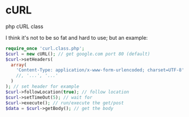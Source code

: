 cURL
====

php cURL class

I think it's not to be so fat and hard to use; but an example:

```php
require_once 'curl.class.php';
$curl = new cURL(); // get google.com port 80 (default)
$curl->setHeaders(
  array(
    'Content-Type: application/x-www-form-urlencoded; charset=UTF-8'
    //, '...', '...'
  )
); // set header for example
$curl->followLocation(true); // follow location
$curl->setTimeOut(5); // wait for
$curl->execute(); // run/execute the get/post
$data = $curl->getBody(); // get the body
```
